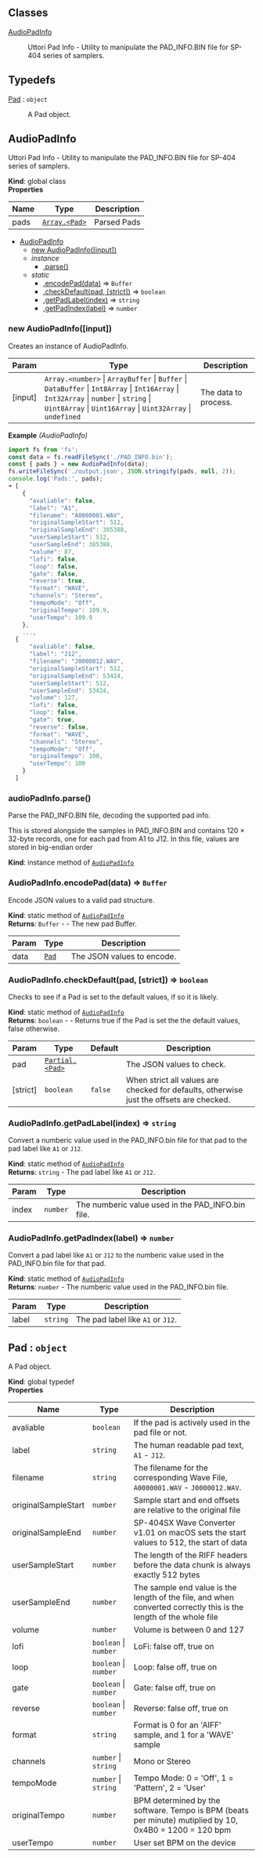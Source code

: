 ## Classes

<dl>
<dt><a href="#AudioPadInfo">AudioPadInfo</a></dt>
<dd><p>Uttori Pad Info - Utility to manipulate the PAD_INFO.BIN file for SP-404 series of samplers.</p>
</dd>
</dl>

## Typedefs

<dl>
<dt><a href="#Pad">Pad</a> : <code>object</code></dt>
<dd><p>A Pad object.</p>
</dd>
</dl>

<a name="AudioPadInfo"></a>

## AudioPadInfo
Uttori Pad Info - Utility to manipulate the PAD_INFO.BIN file for SP-404 series of samplers.

**Kind**: global class  
**Properties**

| Name | Type | Description |
| --- | --- | --- |
| pads | [<code>Array.&lt;Pad&gt;</code>](#Pad) | Parsed Pads |


* [AudioPadInfo](#AudioPadInfo)
    * [new AudioPadInfo([input])](#new_AudioPadInfo_new)
    * _instance_
        * [.parse()](#AudioPadInfo+parse)
    * _static_
        * [.encodePad(data)](#AudioPadInfo.encodePad) ⇒ <code>Buffer</code>
        * [.checkDefault(pad, [strict])](#AudioPadInfo.checkDefault) ⇒ <code>boolean</code>
        * [.getPadLabel(index)](#AudioPadInfo.getPadLabel) ⇒ <code>string</code>
        * [.getPadIndex(label)](#AudioPadInfo.getPadIndex) ⇒ <code>number</code>

<a name="new_AudioPadInfo_new"></a>

### new AudioPadInfo([input])
Creates an instance of AudioPadInfo.


| Param | Type | Description |
| --- | --- | --- |
| [input] | <code>Array.&lt;number&gt;</code> \| <code>ArrayBuffer</code> \| <code>Buffer</code> \| <code>DataBuffer</code> \| <code>Int8Array</code> \| <code>Int16Array</code> \| <code>Int32Array</code> \| <code>number</code> \| <code>string</code> \| <code>Uint8Array</code> \| <code>Uint16Array</code> \| <code>Uint32Array</code> \| <code>undefined</code> | The data to process. |

**Example** *(AudioPadInfo)*  
```js
import fs from 'fs';
const data = fs.readFileSync('./PAD_INFO.bin');
const { pads } = new AudioPadInfo(data);
fs.writeFileSync('./output.json', JSON.stringify(pads, null, 2));
console.log('Pads:', pads);
➜ [
    {
      "avaliable": false,
      "label": "A1",
      "filename": "A0000001.WAV",
      "originalSampleStart": 512,
      "originalSampleEnd": 385388,
      "userSampleStart": 512,
      "userSampleEnd": 385388,
      "volume": 87,
      "lofi": false,
      "loop": false,
      "gate": false,
      "reverse": true,
      "format": "WAVE",
      "channels": "Stereo",
      "tempoMode": "Off",
      "originalTempo": 109.9,
      "userTempo": 109.9
    },
    ...,
  {
      "avaliable": false,
      "label": "J12",
      "filename": "J0000012.WAV",
      "originalSampleStart": 512,
      "originalSampleEnd": 53424,
      "userSampleStart": 512,
      "userSampleEnd": 53424,
      "volume": 127,
      "lofi": false,
      "loop": false,
      "gate": true,
      "reverse": false,
      "format": "WAVE",
      "channels": "Stereo",
      "tempoMode": "Off",
      "originalTempo": 100,
      "userTempo": 100
    }
  ]
```
<a name="AudioPadInfo+parse"></a>

### audioPadInfo.parse()
Parse the PAD_INFO.BIN file, decoding the supported pad info.

This is stored alongside the samples in PAD_INFO.BIN and contains 120 × 32-byte records, one for each pad from A1 to J12.
In this file, values are stored in big-endian order

**Kind**: instance method of [<code>AudioPadInfo</code>](#AudioPadInfo)  
<a name="AudioPadInfo.encodePad"></a>

### AudioPadInfo.encodePad(data) ⇒ <code>Buffer</code>
Encode JSON values to a valid pad structure.

**Kind**: static method of [<code>AudioPadInfo</code>](#AudioPadInfo)  
**Returns**: <code>Buffer</code> - - The new pad Buffer.  

| Param | Type | Description |
| --- | --- | --- |
| data | [<code>Pad</code>](#Pad) | The JSON values to encode. |

<a name="AudioPadInfo.checkDefault"></a>

### AudioPadInfo.checkDefault(pad, [strict]) ⇒ <code>boolean</code>
Checks to see if a Pad is set to the default values, if so it is likely.

**Kind**: static method of [<code>AudioPadInfo</code>](#AudioPadInfo)  
**Returns**: <code>boolean</code> - - Returns true if the Pad is set the the default values, false otherwise.  

| Param | Type | Default | Description |
| --- | --- | --- | --- |
| pad | [<code>Partial.&lt;Pad&gt;</code>](#Pad) |  | The JSON values to check. |
| [strict] | <code>boolean</code> | <code>false</code> | When strict all values are checked for defaults, otherwise just the offsets are checked. |

<a name="AudioPadInfo.getPadLabel"></a>

### AudioPadInfo.getPadLabel(index) ⇒ <code>string</code>
Convert a numberic value used in the PAD_INFO.bin file for that pad to the pad label like `A1` or `J12`.

**Kind**: static method of [<code>AudioPadInfo</code>](#AudioPadInfo)  
**Returns**: <code>string</code> - The pad label like `A1` or `J12`.  

| Param | Type | Description |
| --- | --- | --- |
| index | <code>number</code> | The numberic value used in the PAD_INFO.bin file. |

<a name="AudioPadInfo.getPadIndex"></a>

### AudioPadInfo.getPadIndex(label) ⇒ <code>number</code>
Convert a pad label like `A1` or `J12` to the numberic value used in the PAD_INFO.bin file for that pad.

**Kind**: static method of [<code>AudioPadInfo</code>](#AudioPadInfo)  
**Returns**: <code>number</code> - The numberic value used in the PAD_INFO.bin file.  

| Param | Type | Description |
| --- | --- | --- |
| label | <code>string</code> | The pad label like `A1` or `J12`. |

<a name="Pad"></a>

## Pad : <code>object</code>
A Pad object.

**Kind**: global typedef  
**Properties**

| Name | Type | Description |
| --- | --- | --- |
| avaliable | <code>boolean</code> | If the pad is actively used in the pad file or not. |
| label | <code>string</code> | The human readable pad text, `A1` - `J12`. |
| filename | <code>string</code> | The filename for the corresponding Wave File, `A0000001.WAV` - `J0000012.WAV`. |
| originalSampleStart | <code>number</code> | Sample start and end offsets are relative to the original file |
| originalSampleEnd | <code>number</code> | SP-404SX Wave Converter v1.01 on macOS sets the start values to 512, the start of data |
| userSampleStart | <code>number</code> | The length of the RIFF headers before the data chunk is always exactly 512 bytes |
| userSampleEnd | <code>number</code> | The sample end value is the length of the file, and when converted correctly this is the length of the whole file |
| volume | <code>number</code> | Volume is between 0 and 127 |
| lofi | <code>boolean</code> \| <code>number</code> | LoFi: false off, true on |
| loop | <code>boolean</code> \| <code>number</code> | Loop: false off, true on |
| gate | <code>boolean</code> \| <code>number</code> | Gate: false off, true on |
| reverse | <code>boolean</code> \| <code>number</code> | Reverse: false off, true on |
| format | <code>string</code> | Format is 0 for an 'AIFF' sample, and 1 for a 'WAVE' sample |
| channels | <code>number</code> \| <code>string</code> | Mono or Stereo |
| tempoMode | <code>number</code> \| <code>string</code> | Tempo Mode: 0 = 'Off', 1 = 'Pattern', 2 = 'User' |
| originalTempo | <code>number</code> | BPM determined by the software. Tempo is BPM (beats per minute) mutiplied by 10, 0x4B0 = 1200 = 120 bpm |
| userTempo | <code>number</code> | User set BPM on the device |

